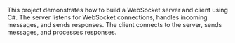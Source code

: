 This project demonstrates how to build a WebSocket server and client using C#. 
The server listens for WebSocket connections, handles incoming messages, and sends responses. 
The client connects to the server, sends messages, and processes responses.
